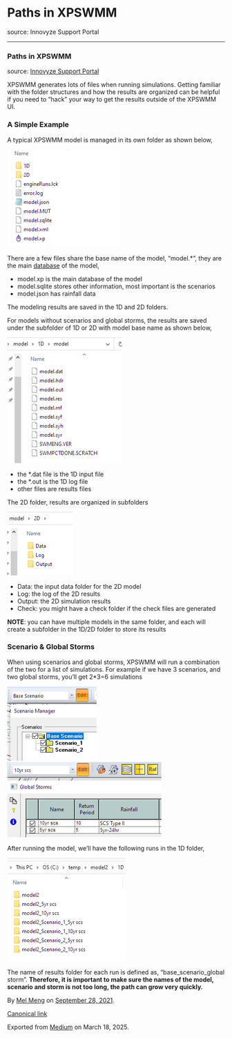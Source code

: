 # Paths in XPSWMM

source: Innovyze Support Portal

---

### Paths in XPSWMM

source: [Innovyze Support Portal](https://innovyze.force.com/support/s/article/Paths-in-XPSWMM)

XPSWMM generates lots of files when running simulations. Getting familiar with the folder structures and how the results are organized can be helpful if you need to “hack” your way to get the results outside of the XPSWMM UI.

### A Simple Example

A typical XPSWMM model is managed in its own folder as shown below,

![](images\1_pOrdjcBeBkpwuTuqW2cRmw.png)

There are a few files share the base name of the model, “model.\*”, they are the main [database](https://help.innovyze.com/display/xps/The+Database) of the model,

* model.xp is the main database of the model
* model.sqlite stores other information, most important is the scenarios
* model.json has rainfall data

The modeling results are saved in the 1D and 2D folders.

For models without scenarios and global storms, the results are saved under the subfolder of 1D or 2D with model base name as shown below,

![](images\1_I4d3ISeRUCPqUby_8NA0rw.png)

* the \*.dat file is the 1D input file
* the \*.out is the 1D log file
* other files are results files

The 2D folder, results are organized in subfolders

![](images\1_-eqne24fpeFdICLXZBKvhA.png)

* Data: the input data folder for the 2D model
* Log: the log of the 2D results
* Output: the 2D simulation results
* Check: you might have a check folder if the check files are generated

**NOTE**: you can have multiple models in the same folder, and each will create a subfolder in the 1D/2D folder to store its results

### Scenario & Global Storms

When using scenarios and global storms, XPSWMM will run a combination of the two for a list of simulations. For example if we have 3 scenarios, and two global storms, you’ll get 2\*3=6 simulations

![](images\1_JcW6O5pkd-6UCmInHHiqQA.png)![](images\1_q0-l0NtX4h3FATC8_QZhkw.png)

After running the model, we’ll have the following runs in the 1D folder,

![](images\1_0EtLO4MbwH7vmI3zvr9DPw.png)

The name of results folder for each run is defined as, “base\_scenario\_global storm”. **Therefore, it is important to make sure the names of the model, scenario and storm is not too long, the path can grow very quickly.**

By [Mel Meng](https://medium.com/@mel-meng-pe) on [September 28, 2021](https://medium.com/p/ee42bbdd1003).

[Canonical link](https://medium.com/@mel-meng-pe/paths-in-xpswmm-ee42bbdd1003)

Exported from [Medium](https://medium.com) on March 18, 2025.